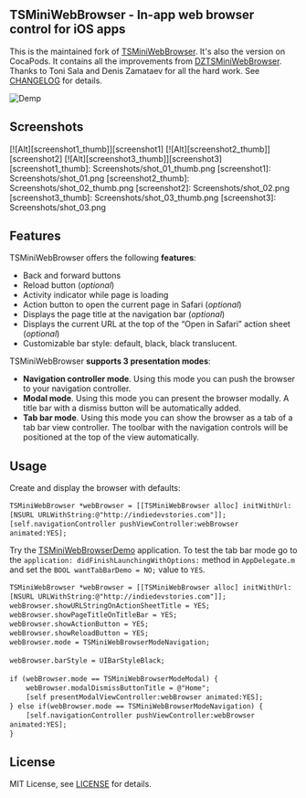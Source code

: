 ## TSMiniWebBrowser - In-app web browser control for iOS apps

This is the maintained fork of [TSMiniWebBrowser](https://github.com/tonisalae/TSMiniWebBrowser). It's also the version on CocaPods. It contains all the improvements from [DZTSMiniWebBrowser](https://github.com/DZamataev/DZTSMiniWebBrowser). Thanks to Toni Sala and Denis Zamataev for all the hard work. See [CHANGELOG](CHANGELOG.md) for details.

![Demp](Screenshots/demo.gif "Demo animation")

## Screenshots

[![Alt][screenshot1_thumb]][screenshot1]    [![Alt][screenshot2_thumb]][screenshot2]    [![Alt][screenshot3_thumb]][screenshot3]
[screenshot1_thumb]: Screenshots/shot_01_thumb.png
[screenshot1]: Screenshots/shot_01.png
[screenshot2_thumb]: Screenshots/shot_02_thumb.png
[screenshot2]: Screenshots/shot_02.png
[screenshot3_thumb]: Screenshots/shot_03_thumb.png
[screenshot3]: Screenshots/shot_03.png

## Features

TSMiniWebBrowser offers the following **features**:

* Back and forward buttons
* Reload button (*optional*)
* Activity indicator while page is loading
* Action button to open the current page in Safari (*optional*)
* Displays the page title at the navigation bar (*optional*)
* Displays the current URL at the top of the “Open in Safari” action sheet (*optional*)
* Customizable bar style: default, black, black translucent.

TSMiniWebBrowser **supports 3 presentation modes**:

* **Navigation controller mode**. Using this mode you can push the browser to your navigation controller.
* **Modal mode**. Using this mode you can present the browser modally. A title bar with a dismiss button will be automatically added.
* **Tab bar mode**. Using this mode you can show the browser as a tab of a tab bar view controller. The toolbar with the navigation controls will be positioned at the top of the view automatically.

## Usage

Create and display the browser with defaults:

```objc
TSMiniWebBrowser *webBrowser = [[TSMiniWebBrowser alloc] initWithUrl:[NSURL URLWithString:@"http://indiedevstories.com"]];
[self.navigationController pushViewController:webBrowser animated:YES];
```

Try the [TSMiniWebBrowserDemo](TSMiniWebBrowserDemo) application. To test the tab bar mode go to the `application: didFinishLaunchingWithOptions:` method in `AppDelegate.m` and set the `BOOL wantTabBarDemo = NO;` value to `YES`.

```objc
TSMiniWebBrowser *webBrowser = [[TSMiniWebBrowser alloc] initWithUrl:[NSURL URLWithString:@"http://indiedevstories.com"]];
webBrowser.showURLStringOnActionSheetTitle = YES;
webBrowser.showPageTitleOnTitleBar = YES;
webBrowser.showActionButton = YES;
webBrowser.showReloadButton = YES;
webBrowser.mode = TSMiniWebBrowserModeNavigation;

webBrowser.barStyle = UIBarStyleBlack;

if (webBrowser.mode == TSMiniWebBrowserModeModal) {
    webBrowser.modalDismissButtonTitle = @"Home";
    [self presentModalViewController:webBrowser animated:YES];
} else if(webBrowser.mode == TSMiniWebBrowserModeNavigation) {
    [self.navigationController pushViewController:webBrowser animated:YES];
}
```

## License

MIT License, see [LICENSE](LICENSE) for details.
